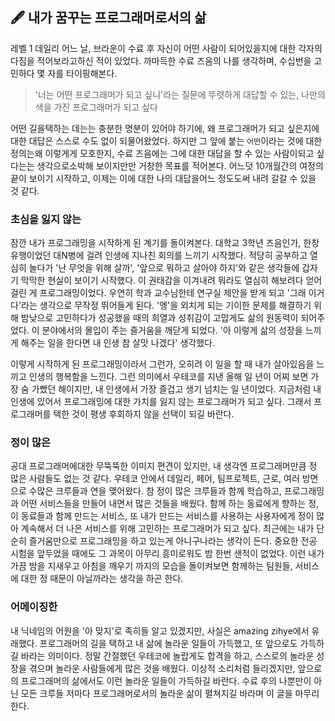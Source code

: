 ## 🖋 내가 꿈꾸는 프로그래머로서의 삶

레벨 1 데일리 어느 날, 브라운이 수료 후 자신이 어떤 사람이 되어있을지에 대한 각자의 다짐을 적어보라고하신 적이 있었다.
까마득한 수료 즈음의 나를 생각하며, 수십번을 고민하다 몇 자를 타이핑해본다.

> '너는 어떤 프로그래머가 되고 싶니'라는 질문에 뚜렷하게 대답할 수 있는, 나만의 색을 가진 프로그래머가 되고 싶다

어떤 길을택하는 데는는 충분한 명분이 있어야 하기에, 왜 프로그래머가 되고 싶은지에 대한 대답은 스스로 수도 없이 되물어왔었다.
하지만 그 앞에 붙는 `어떤`이라는 것에 대한 정의는왜 이렇게게 모호한지,
수료 즈음에는 그에 대한 대답을 할 수 있는 사람이되고 싶다는는 생각으로소박해 보이지만만 거창한 목표를 적어본다.
어느덧 10개월간의 여정의 끝이 보이기 시작하고, 이제는 이에 대한 나의 대답을어느 정도도써 내려 갈갈 수 있을 것 같다.

### 초심을 잃지 않는

잠깐 내가 프로그래밍을 시작하게 된 계기를 돌이켜본다.
대학교 3학년 즈음인가, 한창 유행이었던 대N병에 걸려 인생에 지나친 회의를 느끼기 시작했다.
적당히 공부하고 열심히 놀다가 '난 무엇을 위해 살까', '앞으로 뭐하고 살아야 하지'와 같은 생각들에 갑자기 막막한 현실이 보이기 시작했다.
이 권태감을 이겨내려 뭐라도 열심히 해보려다 얻어 걸린 게 프로그래밍이었다.
우연히 학과 교수님한테 연구실 제안을 받게 되고 '그래 이거다'라는 생각으로 무작정 뛰어들게 된다.
'엥'을 외치게 되는 기이한 문제를 해결하기 위해 밤낮으로 고민하다가 성공했을 때의 희열과 성취감이 고맙게도 삶의 원동력이 되어주었다.
이 분야에서의 몰입이 주는 즐거움을 깨닫게 되었다. '아 이렇게 삶의 성장을 느끼게 해주는 일을 한다면 내 인생 참 살맛 나겠다' 생각했다.

이렇게 시작하게 된 프로그래밍이라서 그런가, 오히려 이 일을 할 때 내가 살아있음을 느끼고 인생의 행복함을 느낀다.
그런 의미에서 우테코를 지낸 올해 일 년이 어찌 보면 가장 숨 가빴던 해이지만, 내 인생에서 가장 즐겁고 생기 넘치는 일 년이었다.
지금처럼 내 인생에 있어서 프로그래밍에 대한 가치를 잃지 않는 프로그래머가 되고 싶다. 그래서 프로그래머를 택한 것이 평생 후회하지 않을 선택이 되길 바란다.

### 정이 많은 

공대 프로그래머에대한 무뚝뚝한 이미지 편견이 있지만, 내 생각엔 프로그래머만큼 정 많은 사람들도 없는 것 같다. 
우테코 안에서 데일리, 페어, 팀프로젝트, 근로, 여러 방면으로 수많은 크루들과 연을 맺어왔다.
참 정이 많은 크루들과 함께 학습하고, 프로그래밍과 어떤 서비스들을 만들어 내면서 많은 것들을 배웠다. 함께 하는 동료에게 향하는 정, 이 동료들과 함께 만드는 서비스, 또 내가 만드는 서비스를 사용하는 사용자에게 정이 많아 계속해서 더 나은 서비스를 위해 고민하는 프로그래머가 되고 싶다. 최근에는 내가 단순히 즐거움만으로 프로그래밍을 하고 있는게 아니구나라는 생각이 든다. 중요한 전공 시험을 앞두었을 때에도 그 과목이 아무리 흥미로워도 밤 한번 샌적이 없었다. 이런 내가 가끔 밤을 지새우고 아침을 깨우기 까지의 모습을 돌이켜보면 함께하는 팀원들, 서비스에 대한 정 때문이 아닐까라는 생각을 하곤 한다. 

### 어메이징한 

내 닉네임의 어원을 '아 맞지'로 족히들 알고 있겠지만, 사실은 amazing zihye에서 유래했다. 
프로그래머의 길을 택하고 내 삶에 놀라운 일들이 가득했고, 또 앞으로도 가득하길 바라는 의미이다. 
정말 간절했던 우테코에 놀랍게도 합격을 하고, 스스로의 놀라운 성장을 겪으며 놀라운 사람들에게 많은 것을 배웠다. 
이상적 소리처럼 들리겠지만, 앞으로의 프로그래머의 삶에서도 이런 놀라운 일들이 가득하길 바란다. 수료 후의 나뿐만이 아닌 모든 크루들 저마다 프로그래머로서의 놀라운 삶이 펼쳐지길 바라며 이 글을 마무리한다. 

